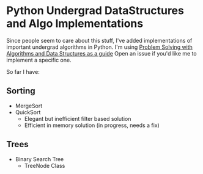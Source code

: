 # Python Undergrad DataStructures and Algo Implementations

Since people seem to care about this stuff, I've added implementations of
important undergrad algorithms in Python. I'm using [Problem Solving with Algorithms and Data Structures as a guide](http://interactivepython.org/runestone/static/pythonds/index.html) Open an issue if you'd like me to implement a specific one.

So far I have:

## Sorting

* MergeSort
* QuickSort 
    - Elegant but inefficient filter based solution
    - Efficient in memory solution (in progress, needs a fix)

## Trees

* Binary Search Tree
    - TreeNode Class
